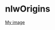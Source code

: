 # nlwOrigins
[My image](https://github.com/albertohf/nlwOrigins/blob/master/screencapture-127-0-0-1-5500-2021-09-22-13_46_44.png)
